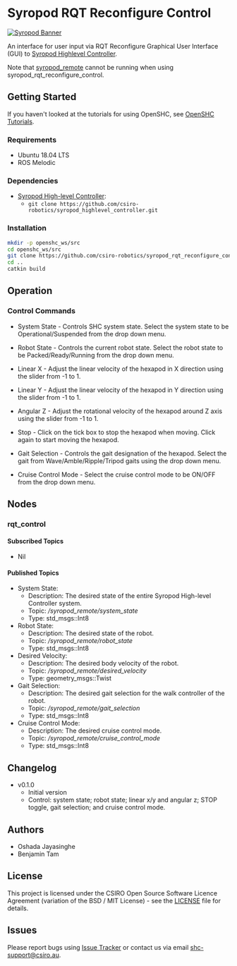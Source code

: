 # Syropod RQT Reconfigure Control

[![Syropod Banner](https://i.imgur.com/QyMTwG3.jpg "CSIRO Robotics")](https://research.csiro.au/robotics/)

An interface for user input via RQT Reconfigure Graphical User Interface (GUI) to [Syropod Highlevel Controller](https://github.com/csiro-robotics/syropod_highlevel_controller).

Note that [syropod_remote](https://github.com/csiro-robotics/syropod_remote) cannot be running when using syropod_rqt_reconfigure_control.

## Getting Started

If you haven't looked at the tutorials for using OpenSHC, see [OpenSHC Tutorials](https://github.com/csiro-robotics/shc_tutorials).

### Requirements

* Ubuntu 18.04 LTS
* ROS Melodic

### Dependencies

* [Syropod High-level Controller](https://github.com/csiro-robotics/syropod_highlevel_controller):
  * `git clone https://github.com/csiro-robotics/syropod_highlevel_controller.git`

### Installation

```bash
mkdir -p openshc_ws/src
cd openshc_ws/src
git clone https://github.com/csiro-robotics/syropod_rqt_reconfigure_control.git
cd ..
catkin build
```

## Operation

### Control Commands

* System State - Controls SHC system state. Select the system state to be Operational/Suspended from the drop down menu.

* Robot State - Controls the current robot state. Select the robot state to be Packed/Ready/Running from the drop down menu.

* Linear X - Adjust the linear velocity of the hexapod in X direction using the slider from -1 to 1.

* Linear Y - Adjust the linear velocity of the hexapod in Y direction using the slider from -1 to 1.

* Angular Z - Adjust the rotational velocity of the hexapod around Z axis using the slider from -1 to 1.

* Stop - Click on the tick box to stop the hexapod when moving. Click again to start moving the hexapod.

* Gait Selection - Controls the gait designation of the hexapod. Select the gait from Wave/Amble/Ripple/Tripod gaits using the drop down menu.

* Cruise Control Mode - Select the cruise control mode to be ON/OFF from the drop down menu.

## Nodes

### rqt_control

#### Subscribed Topics

* Nil

#### Published Topics

* System State:
  * Description: The desired state of the entire Syropod High-level Controller system.
  * Topic: */syropod\_remote/system\_state*
  * Type: std_msgs::Int8
* Robot State:
  * Description: The desired state of the robot.
  * Topic: */syropod\_remote/robot_state*
  * Type: std_msgs::Int8
* Desired Velocity:
  * Description: The desired body velocity of the robot.
  * Topic: */syropod\_remote/desired\_velocity*
  * Type: geometry_msgs::Twist
* Gait Selection:
  * Description: The desired gait selection for the walk controller of the robot.
  * Topic: */syropod\_remote/gait\_selection*
  * Type: std_msgs::Int8
* Cruise Control Mode:
  * Description: The desired cruise control mode.
  * Topic: */syropod\_remote/cruise\_control\_mode*
  * Type: std_msgs::Int8

## Changelog

* v0.1.0
  * Initial version
  * Control: system state; robot state; linear x/y and angular z; STOP toggle, gait selection; and cruise control mode.

## Authors

* Oshada Jayasinghe
* Benjamin Tam

## License

This project is licensed under the CSIRO Open Source Software Licence Agreement (variation of the BSD / MIT License) - see the [LICENSE](LICENSE) file for details.

## Issues

Please report bugs using [Issue Tracker](https://github.com/csiro-robotics/syropod_rqt_reconfigure_control/issues) or contact us via email [shc-support@csiro.au](mailto:shc-support@csiro.au).
